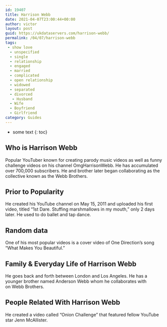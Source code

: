 ```yaml
---
id: 19407
title: Harrison Webb
date: 2021-04-07T23:00:44+00:00
author: victor
layout: post
guid: https://ukdataservers.com/harrison-webb/
permalink: /04/07/harrison-webb
tags:
 - show love
  - unspecified
  - single
  - relationship
  - engaged
  - married
  - complicated
  - open relationship
  - widowed
  - separated
  - divorced
   - Husband
  - Wife
  - Boyfriend
  - Girlfriend
category: Guides
---
```


* some text
{: toc}


## Who is Harrison Webb



Popular YouTuber known for creating parody music videos as well as funny challenge videos on his channel OmgHarrisonWebb. He has accumulated over 700,000 subscribers. He and brother later began collaborating as the collective known as the Webb Brothers.

                
                
                
## Prior to Popularity



He created his YouTube channel on May 15, 2011 and uploaded his first video, titled &#8220;1st Dare. Stuffing marshmallows in my mouth,&#8221; only 2 days later. He used to do ballet and tap dance.

                
                
                
## Random data



One of his most popular videos is a cover video of One Direction&#8217;s song &#8220;What Makes You Beautiful.&#8221;

                
                
                
## Family & Everyday Life of Harrison Webb



He goes back and forth between London and Los Angeles. He has a younger brother named Anderson Webb whom he collaborates with on Webb Brothers. 

                
                
                
## People Related With Harrison Webb



He created a video called &#8220;Onion Challenge&#8221; that featured fellow YouTube star Jenn McAllister.

                
              
            
          
          
          